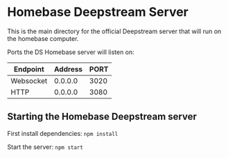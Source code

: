 # Homebase Deepstream Server

This is the main directory for the official Deepstream server that will run on the homebase computer.

Ports the DS Homebase server will listen on:

| Endpoint  | Address | PORT |
| --------- | ------- | ---- |
| Websocket | 0.0.0.0 | 3020 |
| HTTP      | 0.0.0.0 | 3080 |


## Starting the Homebase Deepstream server

First install dependencies: `npm install`

Start the server: `npm start`